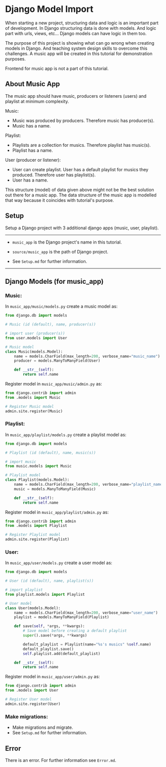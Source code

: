 # Django Model Import

When starting a new project, structuring data and logic is an important part of development. In Django structuring data is done with models. And logic part with urls, views, etc... Django models can have logic in them too.

The purpose of this project is showing what can go wrong when creating models in Django. And teaching system design skills to overcome this challenges. A music app will be created in this tutorial for demonstration purposes.

Frontend for music app is not a part of this tutorial.

## About Music App

The music app should have music, producers or listeners (users) and playlist at minimum complexity.

Music:
-   Music was produced by producers. Therefore music has producer(s). 
-   Music has a name.

Playlist:
-   Playlists are a collection for musics. Therefore playlist has music(s).
-   Playlist has a name.

User (producer or listener):
-   User can create playlist. User has a default playlist for musics they produced. Therefore user has playlist(s).
-   User has a name.

This structure (model) of data given above might not be the best solution out there for a music app. The data structure of the music app is modelled that way because it coincides with tutorial's purpose. 

## Setup

Setup a Django project with 3 additional django apps (music, user, playlist). 

---
- `music_app` is the Django project's name in this tutorial. 

- `source/music_app` is the path of Django project.

- See `Setup.md` for further information.
---

## Django Models (for music_app)

### Music:
In `music_app/music/models.py` create a music model as:
```python
from django.db import models

# Music (id (default), name, producer(s))

# import user (producer(s))
from user.models import User

# Music model
class Music(models.Model):
    name = models.CharField(max_length=200, verbose_name="music_name")
    producer = models.ManyToManyField(User)

    def __str__(self):
        return self.name
```

Register model in `music_app/music/admin.py` as:

```python
from django.contrib import admin
from .models import Music

# Register Music model
admin.site.register(Music)
```

### Playlist:
In `music_app/playlist/models.py` create a playlist model as:
```python
from django.db import models

# Playlist (id (default), name, music(s))

# import music
from music.models import Music

# Playlist model
class Playlist(models.Model):
    name = models.CharField(max_length=200, verbose_name="playlist_name")
    music = models.ManyToManyField(Music)

    def __str__(self):
        return self.name
```

Register model in `music_app/playlist/admin.py` as:

```python
from django.contrib import admin
from .models import Playlist

# Register Playlist model
admin.site.register(Playlist)
```

### User:
In `music_app/user/models.py` create a user model as:
```python
from django.db import models

# User (id (default), name, playlist(s))

# import playlist
from playlist.models import Playlist

# User model
class User(models.Model):
    name = models.CharField(max_length=200, verbose_name="user_name")
    playlist = models.ManyToManyField(Playlist)

    def save(self, *args, **kwargs):
        # Save model before creating a default playlist
        super().save(*args, **kwargs)

        default_playlist = Playlist(name="%s's musics" %self.name)
        default_playlist.save()
        self.playlist.add(default_playlist)

    def __str__(self):
        return self.name
```

Register model in `music_app/user/admin.py` as:

```python
from django.contrib import admin
from .models import User

# Register User model
admin.site.register(User)
```

### Make migrations:

- Make migrations and migrate.
- See `Setup.md` for further information.

## Error

There is an error. For further information see `Error.md`.
